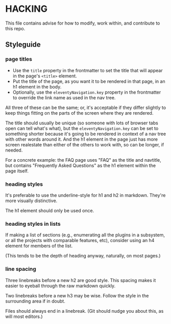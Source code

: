 HACKING
=======

This file contains advise for how to modify, work within, and contribute to this repo.



Styleguide
----------

### page titles

- Use the `title` property in the frontmatter to set the title that will appear in the page's `<title>` element.
- Put the title of the page, as you want it to be rendered in that page, in an h1 element in the body.
- Optionally, use the `eleventyNavigation.key` property in the frontmatter to override the link name as used in the nav tree.

All three of these can be the same; or, it's acceptable if they differ slightly to keep things fitting on the parts of the screen where they are rendered.

The title should usually be unique (so someone with lots of browser tabs open can tell what's what),
but the `eleventyNavigation.key` can be set to something shorter because it's going to be rendered in context of a nav tree with other words around it.
And the h1 element in the page just has more screen realestate than either of the others to work with, so can be longer, if needed.

For a concrete example: the FAQ page uses "FAQ" as the title and navtitle, but contains "Frequently Asked Questions" as the h1 element within the page itself.

### heading styles

It's preferable to use the underline-style for h1 and h2 in markdown.
They're more visually distinctive.

The h1 element should only be used once.

### heading styles in lists

If making a list of sections (e.g., enumerating all the plugins in a subsystem, or all the projects with comparable features, etc),
consider using an h4 element for members of the list.

(This tends to be the depth of heading anyway, naturally, on most pages.)

### line spacing

Three linebreaks before a new h2 are good style.
This spacing makes it easier to eyeball through the raw markdown quickly.

Two linebreaks before a new h3 may be wise.
Follow the style in the surrounding area if in doubt.

Files should always end in a linebreak.
(Git should nudge you about this, as will most editors.)
